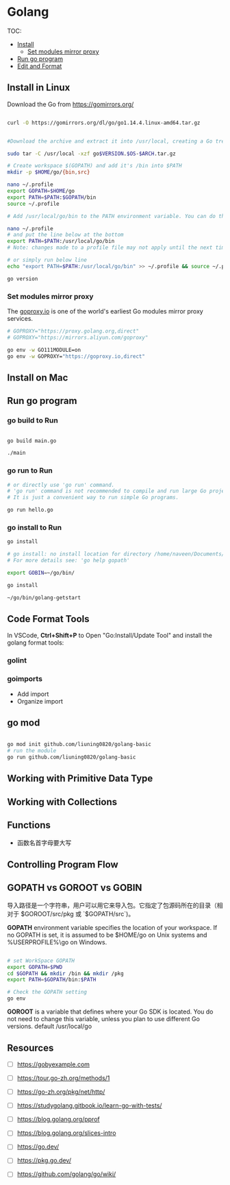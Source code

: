 # Golang

TOC:

- [Install](#install-in-linux)
  - [Set modules mirror proxy](#set-modules-mirror-proxy)
- [Run go program](#run-go-program)
- [Edit and Format](#code-format-tools)

## Install in Linux

Download the Go from <https://gomirrors.org/>

```sh

curl -O https://gomirrors.org/dl/go/go1.14.4.linux-amd64.tar.gz


#Download the archive and extract it into /usr/local, creating a Go tree in /usr/local/go. For example:

sudo tar -C /usr/local -xzf go$VERSION.$OS-$ARCH.tar.gz

# Create workspace $(GOPATH) and add it's /bin into $PATH
mkdir -p $HOME/go/{bin,src}

nano ~/.profile
export GOPATH=$HOME/go
export PATH=$PATH:$GOPATH/bin
source ~/.profile

# Add /usr/local/go/bin to the PATH environment variable. You can do this by adding this line to your /etc/profile (for a system-wide installation) or $HOME/.profile:

nano ~/.profile
# and put the line below at the bottom
export PATH=$PATH:/usr/local/go/bin
# Note: changes made to a profile file may not apply until the next time you log into your computer. To apply the changes immediately, just run the shell commands directly or execute them from the profile using a command such as source $HOME/.profile.

# or simply run below line
echo "export PATH=$PATH:/usr/local/go/bin" >> ~/.profile && source ~/.profile

go version

```

### Set modules mirror proxy

The [goproxy.io](https://goproxy.io/) is one of the world's earliest Go modules mirror proxy services.

```sh
# GOPROXY="https://proxy.golang.org,direct"
# GOPROXY="https://mirrors.aliyun.com/goproxy"

go env -w GO111MODULE=on
go env -w GOPROXY="https://goproxy.io,direct"

```

## Install on Mac

## Run go program

### go build to Run

```sh

go build main.go

./main


```

### go run to Run

```sh
# or directly use 'go run' command.
# 'go run' command is not recommended to compile and run large Go projects.
# It is just a convenient way to run simple Go programs.

go run hello.go 

```

### go install to Run

```sh
go install  

# go install: no install location for directory /home/naveen/Documents/learngo outside GOPATH  
# For more details see: 'go help gopath'

export GOBIN=~/go/bin/

go install

~/go/bin/golang-getstart

```


## Code Format Tools

In VSCode, **Ctrl+Shift+P** to Open "Go:Install/Update Tool" and install the golang format tools:

### golint
### goimports

- Add import
- Organize import 

## go mod

```sh

go mod init github.com/liuning0820/golang-basic
# run the module
go run github.com/liuning0820/golang-basic

```


## Working with Primitive Data Type

## Working with Collections

## Functions

- 函数名首字母要大写

## Controlling Program Flow

## GOPATH vs GOROOT vs GOBIN

导入路径是一个字符串，用户可以用它来导入包。它指定了包源码所在的目录（相对于 $GOROOT/src/pkg 或 `$GOPATH/src`)。

**GOPATH** environment variable specifies the location of your workspace.
If no GOPATH is set, it is assumed to be $HOME/go on Unix systems and %USERPROFILE%\go on Windows.

```sh

# set WorkSpace GOPATH
export GOPATH=$PWD
cd $GOPATH && mkdir /bin && mkdir /pkg
export PATH=$GOPATH/bin:$PATH

# Check the GOPATH setting
go env

```

**GOROOT** is a variable that defines where your Go SDK is located. You do not need to change this variable, unless you plan to use different Go versions. default /usr/local/go

## Resources

- [ ] <https://gobyexample.com>

- [ ] https://tour.go-zh.org/methods/1

- [ ] https://go-zh.org/pkg/net/http/

- [ ] <https://studygolang.gitbook.io/learn-go-with-tests/>

- [ ] <https://blog.golang.org/pprof>
- [ ] <https://blog.golang.org/slices-intro>

- [ ] <https://go.dev/>

- [ ] <https://pkg.go.dev/>

- [ ] <https://github.com/golang/go/wiki/>
